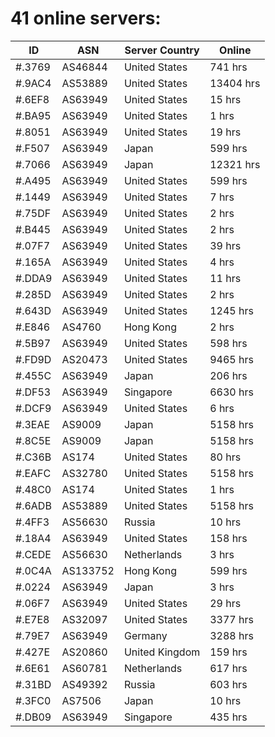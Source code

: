 # 41 online servers:

| ID | ASN | Server Country | Online |
| ------ | ------ | ------ | ------ |
| #.3769 | AS46844 | United States | 741 hrs |
| #.9AC4 | AS53889 | United States | 13404 hrs |
| #.6EF8 | AS63949 | United States | 15 hrs |
| #.BA95 | AS63949 | United States | 1 hrs |
| #.8051 | AS63949 | United States | 19 hrs |
| #.F507 | AS63949 | Japan | 599 hrs |
| #.7066 | AS63949 | Japan | 12321 hrs |
| #.A495 | AS63949 | United States | 599 hrs |
| #.1449 | AS63949 | United States | 7 hrs |
| #.75DF | AS63949 | United States | 2 hrs |
| #.B445 | AS63949 | United States | 2 hrs |
| #.07F7 | AS63949 | United States | 39 hrs |
| #.165A | AS63949 | United States | 4 hrs |
| #.DDA9 | AS63949 | United States | 11 hrs |
| #.285D | AS63949 | United States | 2 hrs |
| #.643D | AS63949 | United States | 1245 hrs |
| #.E846 | AS4760 | Hong Kong | 2 hrs |
| #.5B97 | AS63949 | United States | 598 hrs |
| #.FD9D | AS20473 | United States | 9465 hrs |
| #.455C | AS63949 | Japan | 206 hrs |
| #.DF53 | AS63949 | Singapore | 6630 hrs |
| #.DCF9 | AS63949 | United States | 6 hrs |
| #.3EAE | AS9009 | Japan | 5158 hrs |
| #.8C5E | AS9009 | Japan | 5158 hrs |
| #.C36B | AS174 | United States | 80 hrs |
| #.EAFC | AS32780 | United States | 5158 hrs |
| #.48C0 | AS174 | United States | 1 hrs |
| #.6ADB | AS53889 | United States | 5158 hrs |
| #.4FF3 | AS56630 | Russia | 10 hrs |
| #.18A4 | AS63949 | United States | 158 hrs |
| #.CEDE | AS56630 | Netherlands | 3 hrs |
| #.0C4A | AS133752 | Hong Kong | 599 hrs |
| #.0224 | AS63949 | Japan | 3 hrs |
| #.06F7 | AS63949 | United States | 29 hrs |
| #.E7E8 | AS32097 | United States | 3377 hrs |
| #.79E7 | AS63949 | Germany | 3288 hrs |
| #.427E | AS20860 | United Kingdom | 159 hrs |
| #.6E61 | AS60781 | Netherlands | 617 hrs |
| #.31BD | AS49392 | Russia | 603 hrs |
| #.3FC0 | AS7506 | Japan | 10 hrs |
| #.DB09 | AS63949 | Singapore | 435 hrs |

